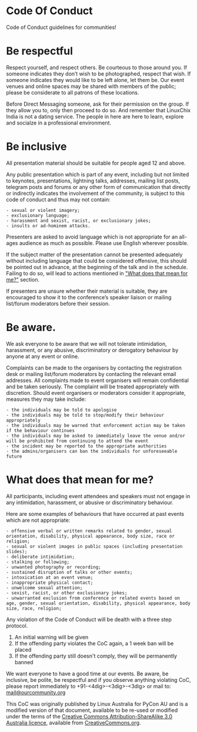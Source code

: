 # Code Of Conduct

Code of Conduct guidelines for communities!

Be respectful
=============

Respect yourself, and respect others. Be courteous to those around you. If someone indicates they don’t wish to be photographed, respect that wish. If someone indicates they would like to be left alone, let them be. Our event venues and online spaces may be shared with members of the public; please be considerate to all patrons of these locations.

Before Direct Messaging someone, ask for their permission on the group. If they allow you to, only then proceed to do so. And remember that LinuxChix India is not a dating service. The people in here are here to learn, explore and socialze in a professional environment.

Be inclusive
============

All presentation material should be suitable for people aged 12 and above.

Any public presentation which is part of any event, including but not limited to keynotes, presentations, lightning talks, addresses, mailing list posts, telegram posts and forums or any other form of communication that directly or indirectly indicates the involvement of the community, is subject to this code of conduct and thus may not contain:

    - sexual or violent imagery;
    - exclusionary language;
    - harassment and sexist, racist, or exclusionary jokes;
    - insults or ad-hominem attacks.

Presenters are asked to avoid language which is not appropriate for an all-ages audience as much as possible. Please use English wherever possible.

If the subject matter of the presentation cannot be presented adequately without including language that could be considered offensive, this should be pointed out in advance, at the beginning of the talk and in the schedule. Failing to do so, will lead to actions mentioned in ["What does that mean for me?"](#What-does-that-mean-for-me?) section.

If presenters are unsure whether their material is suitable, they are encouraged to show it to the conference’s speaker liaison or mailing list/forum moderators before their session.

Be aware.
=========

We ask everyone to be aware that we will not tolerate intimidation, harassment, or any abusive, discriminatory or derogatory behaviour by anyone at any event or online.

Complaints can be made to the organisers by contacting the registration desk or mailing list/forum moderators by contacting the relevant email addresses. All complaints made to event organisers will remain confidential and be taken seriously. The complaint will be treated appropriately with discretion. Should event organisers or moderators consider it appropriate, measures they may take include:

    - the individuals may be told to apologise
    - the individuals may be told to stop/modify their behaviour appropriately
    - the individuals may be warned that enforcement action may be taken if the behaviour continues
    - the individuals may be asked to immediately leave the venue and/or will be prohibited from continuing to attend the event
    - the incident may be reported to the appropriate authorities
    - the admins/organisers can ban the individuals for unforeseeable future

What does that mean for me?
===========================

All participants, including event attendees and speakers must not engage in any intimidation, harassment, or abusive or discriminatory behaviour.

Here are some examples of behaviours that have occurred at past events which are not appropriate:

    - offensive verbal or written remarks related to gender, sexual orientation, disability, physical appearance, body size, race or religion;
    - sexual or violent images in public spaces (including presentation slides);
    - deliberate intimidation;
    - stalking or following;
    - unwanted photography or recording;
    - sustained disruption of talks or other events;
    - intoxication at an event venue;
    - inappropriate physical contact;
    - unwelcome sexual attention;
    - sexist, racist, or other exclusionary jokes;
    - unwarranted exclusion from conference or related events based on age, gender, sexual orientation, disability, physical appearance, body size, race, religion;

Any violation of the Code of Conduct will be dealth with a three step protocol. 
1. An initial warning will be given
2. If the offending party violates the CoC again, a 1 week ban will be placed
3. If the offending party still doesn't comply, they will be permanently banned

We want everyone to have a good time at our events. Be aware, be inclusive, be polite, be respectful and if you observe anything violating CoC, please report immediately to +91-<4dig>-<3dig>-<3dig> or mail to: <mail@ourcommunity.org>

This CoC was originally published by Linux Australia for PyCon AU and is a modified version of that document, available to be re-used or modified under the terms of the [Creative Commons Attribution-ShareAlike 3.0 Australia licence](https://creativecommons.org/licenses/by-sa/3.0/au/), available from [CreativeCommons.org](CreativeCommons.org).

